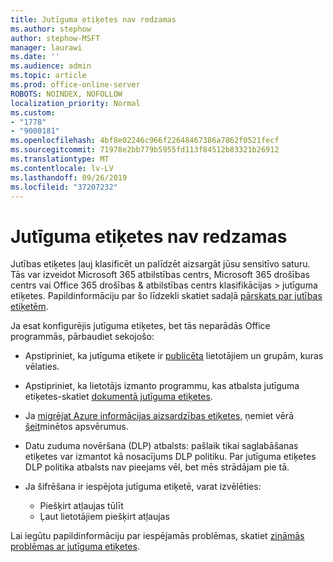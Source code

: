 ```yaml
---
title: Jutīguma etiķetes nav redzamas
ms.author: stephow
author: stephow-MSFT
manager: laurawi
ms.date: ''
ms.audience: admin
ms.topic: article
ms.prod: office-online-server
ROBOTS: NOINDEX, NOFOLLOW
localization_priority: Normal
ms.custom:
- "1778"
- "9000181"
ms.openlocfilehash: 4bf8e02246c966f22648467386a7862f0521fecf
ms.sourcegitcommit: 71978e2bb779b5955fd113f84512b83321b26912
ms.translationtype: MT
ms.contentlocale: lv-LV
ms.lasthandoff: 09/26/2019
ms.locfileid: "37207232"
---
```

# <a name="sensitivity-labels-not-appearing"></a>Jutīguma etiķetes nav redzamas

Jutības etiķetes ļauj klasificēt un palīdzēt aizsargāt jūsu sensitīvo saturu. Tās var izveidot Microsoft 365 atbilstības centrs, Microsoft 365 drošības centrs vai Office 365 drošības & atbilstības centrs klasifikācijas > jutīguma etiķetes. Papildinformāciju par šo līdzekli skatiet sadaļā [pārskats par jutības etiķetēm](https://docs.microsoft.com/office365/securitycompliance/sensitivity-labels).

Ja esat konfigurējis jutīguma etiķetes, bet tās neparādās Office programmās, pārbaudiet sekojošo:

- Apstipriniet, ka jutīguma etiķete ir [publicēta](https://docs.microsoft.com/Office365/SecurityCompliance/sensitivity-labels#what-label-policies-can-do) lietotājiem un grupām, kuras vēlaties.

- Apstipriniet, ka lietotājs izmanto programmu, kas atbalsta jutīguma etiķetes-skatiet [dokumentā jutīguma etiķetes](https://support.office.com/article/apply-sensitivity-labels-to-your-documents-and-email-within-office-2f96e7cd-d5a4-403b-8bd7-4cc636bae0f9?ad=US&ui=en-US&rs=en-US#bkmk_whereavailable).

- Ja [migrējat Azure informācijas aizsardzības etiķetes](https://docs.microsoft.com/azure/information-protection/configure-policy-migrate-labels), ņemiet vērā [šeit](https://docs.microsoft.com/azure/information-protection/configure-policy-migrate-labels#considerations-for-unified-labels)minētos apsvērumus.

- Datu zuduma novēršana (DLP) atbalsts: pašlaik tikai saglabāšanas etiķetes var izmantot kā nosacījums DLP politiku.  Par jutīguma etiķetes DLP politika atbalsts nav pieejams vēl, bet mēs strādājam pie tā.

- Ja šifrēšana ir iespējota jutīguma etiķetē, varat izvēlēties:
    - Piešķirt atļaujas tūlīt
    - Ļaut lietotājiem piešķirt atļaujas


Lai iegūtu papildinformāciju par iespējamās problēmas, skatiet [zināmās problēmas ar jutīguma etiķetes](https://support.office.com/article/known-issues-with-sensitivity-labels-in-office-b169d687-2bbd-4e21-a440-7da1b2743edc).